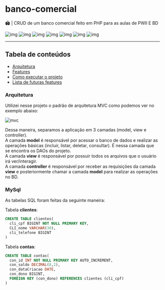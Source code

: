 # banco-comercial
🏟️ | CRUD de um banco comercial feito em PHP para as aulas de PWII E BD

![img](https://img.shields.io/badge/PHP-777BB4?style=for-the-badge&logo=php&logoColor=white)
![img](https://img.shields.io/badge/JavaScript-323330?style=for-the-badge&logo=javascript&logoColor=F7DF1E)
![img](https://img.shields.io/badge/Bulma-00D1B2?style=for-the-badge&logo=Bulma&logoColor=white)
![img](https://img.shields.io/badge/HTML5-E34F26?style=for-the-badge&logo=html5&logoColor=white)
![img](https://img.shields.io/badge/CSS3-1572B6?style=for-the-badge&logo=css3&logoColor=white)
![img](https://img.shields.io/badge/MySQL-005C84?style=for-the-badge&logo=mysql&logoColor=white)
![img](https://img.shields.io/badge/Apache-D22128?style=for-the-badge&logo=Apache&logoColor=white)

-------

## Tabela de conteúdos

* [Arquitetura](#arquitetura)
* [Features](#features)
* [Como executar o projeto](#como-executar-o-projeto)
* [Lista de futuras features](#para-adicionar)

<a name="arquitetura"></a>
### Arquitetura

Utilizei nesse projeto o padrão de arquitetura MVC como podemos ver no exemplo abaixo:

![mvc](https://github.com/matheuscursino/sistema-autenticacao/assets/142545274/29bba093-9edf-47a3-822b-36cc49535583)

Dessa maneira, separamos a aplicação em 3 camadas (model, view e controller). <br>
A camada **model** é responsável por acessar o banco de dados e realizar as operações básicas (incluir, listar, deletar, consultar). É nessa camada que se encontra os DAOs do projeto. <br>
A camada **view** é responsável por possuir todos os arquivos que o usuário irá ver/interagir. <br>
A camada **controller** é responsável por receber as requisições da camada **view** e posteriormente chamar a camada **model** para realizar as operações no BD.

### MySql

As tabelas SQL foram feitas da seguinte maneira:


Tabela **clientes**:
```sql
CREATE TABLE clientes(
  cli_cpf BIGINT NOT NULL PRIMARY KEY,
  CLI_nome VARCHAR(30),
  cli_telefone BIGINT
)
```

Tabela **contas**:
```sql
CREATE TABLE contas(
  con_id INT NOT NULL PRIMARY KEY AUTO_INCREMENT,
  con_saldo DECIMAL(8,2),
  con_dataCriacao DATE,
  con_dono BIGINT,
  FOREIGN KEY (con_dono) REFERENCES clientes (cli_cpf)
)
```
